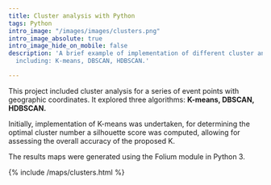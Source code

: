 ```yaml
---
title: Cluster analysis with Python
tags: Python
intro_image: "/images/images/clusters.png"
intro_image_absolute: true
intro_image_hide_on_mobile: false
description: 'A brief example of implementation of different cluster analysis algorithms
  including: K-means, DBSCAN, HDBSCAN.'

---
```

This project included cluster analysis for a series of event points with geographic coordinates. It explored three algorithms: **K-means, DBSCAN, HDBSCAN.**

Initially, implementation of K-means was undertaken, for determining the optimal cluster number a silhouette score was computed, allowing for assessing the overall accuracy of the proposed K.

The results maps were generated using the Folium module in Python 3. 

{% include /maps/clusters.html %}
